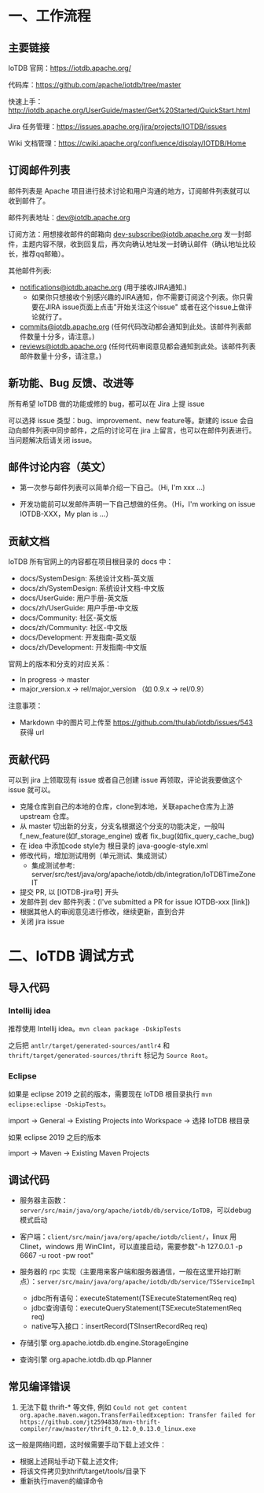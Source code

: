 <!--

    Licensed to the Apache Software Foundation (ASF) under one
    or more contributor license agreements.  See the NOTICE file
    distributed with this work for additional information
    regarding copyright ownership.  The ASF licenses this file
    to you under the Apache License, Version 2.0 (the
    "License"); you may not use this file except in compliance
    with the License.  You may obtain a copy of the License at
    
        http://www.apache.org/licenses/LICENSE-2.0
    
    Unless required by applicable law or agreed to in writing,
    software distributed under the License is distributed on an
    "AS IS" BASIS, WITHOUT WARRANTIES OR CONDITIONS OF ANY
    KIND, either express or implied.  See the License for the
    specific language governing permissions and limitations
    under the License.

-->

# 一、工作流程

## 主要链接

IoTDB 官网：https://iotdb.apache.org/

代码库：https://github.com/apache/iotdb/tree/master

快速上手：http://iotdb.apache.org/UserGuide/master/Get%20Started/QuickStart.html

Jira 任务管理：https://issues.apache.org/jira/projects/IOTDB/issues

Wiki 文档管理：https://cwiki.apache.org/confluence/display/IOTDB/Home

## 订阅邮件列表

邮件列表是 Apache 项目进行技术讨论和用户沟通的地方，订阅邮件列表就可以收到邮件了。

邮件列表地址：dev@iotdb.apache.org

订阅方法：用想接收邮件的邮箱向 dev-subscribe@iotdb.apache.org 发一封邮件，主题内容不限，收到回复后，再次向确认地址发一封确认邮件（确认地址比较长，推荐qq邮箱）。

其他邮件列表:
* notifications@iotdb.apache.org (用于接收JIRA通知.)
  * 如果你只想接收个别感兴趣的JIRA通知，你不需要订阅这个列表。你只需要在JIRA issue页面上点击"开始关注这个issue" 或者在这个issue上做评论就行了。
* commits@iotdb.apache.org (任何代码改动都会通知到此处。该邮件列表邮件数量十分多，请注意。)
* reviews@iotdb.apache.org (任何代码审阅意见都会通知到此处。该邮件列表邮件数量十分多，请注意。)

## 新功能、Bug 反馈、改进等

所有希望 IoTDB 做的功能或修的 bug，都可以在 Jira 上提 issue

可以选择 issue 类型：bug、improvement、new feature等。新建的 issue 会自动向邮件列表中同步邮件，之后的讨论可在 jira 上留言，也可以在邮件列表进行。当问题解决后请关闭 issue。

## 邮件讨论内容（英文）

* 第一次参与邮件列表可以简单介绍一下自己。（Hi, I'm xxx ...)

* 开发功能前可以发邮件声明一下自己想做的任务。（Hi，I'm working on issue IOTDB-XXX，My plan is ...）

## 贡献文档

IoTDB 所有官网上的内容都在项目根目录的 docs 中：

* docs/SystemDesign: 系统设计文档-英文版
* docs/zh/SystemDesign: 系统设计文档-中文版
* docs/UserGuide: 用户手册-英文版
* docs/zh/UserGuide: 用户手册-中文版
* docs/Community: 社区-英文版
* docs/zh/Community: 社区-中文版
* docs/Development: 开发指南-英文版
* docs/zh/Development: 开发指南-中文版

官网上的版本和分支的对应关系：

* In progress -> master
* major_version.x -> rel/major_version （如 0.9.x -> rel/0.9）

注意事项：

* Markdown 中的图片可上传至 https://github.com/thulab/iotdb/issues/543 获得 url

## 贡献代码

可以到 jira 上领取现有 issue 或者自己创建 issue 再领取，评论说我要做这个 issue 就可以。

* 克隆仓库到自己的本地的仓库，clone到本地，关联apache仓库为上游 upstream 仓库。
* 从 master 切出新的分支，分支名根据这个分支的功能决定，一般叫 f_new_feature(如f_storage_engine) 或者 fix_bug(如fix_query_cache_bug)
* 在 idea 中添加code style为 根目录的 java-google-style.xml
* 修改代码，增加测试用例（单元测试、集成测试）
	* 集成测试参考: server/src/test/java/org/apache/iotdb/db/integration/IoTDBTimeZoneIT
* 提交 PR, 以 [IOTDB-jira号] 开头
* 发邮件到 dev 邮件列表：(I've submitted a PR for issue IOTDB-xxx [link])
* 根据其他人的审阅意见进行修改，继续更新，直到合并
* 关闭 jira issue

# 二、IoTDB 调试方式

## 导入代码

### Intellij idea

推荐使用 Intellij idea。```mvn clean package -DskipTests``` 

之后把 ```antlr/target/generated-sources/antlr4``` 和 ```thrift/target/generated-sources/thrift``` 标记为 ```Source Root```。 

### Eclipse

如果是 eclipse 2019 之前的版本，需要现在 IoTDB 根目录执行 `mvn eclipse:eclipse -DskipTests`。

import -> General -> Existing Projects into Workspace -> 选择 IoTDB 根目录

如果 eclipse 2019 之后的版本

import -> Maven -> Existing Maven Projects

## 调试代码

* 服务器主函数：```server/src/main/java/org/apache/iotdb/db/service/IoTDB```，可以debug模式启动
* 客户端：```client/src/main/java/org/apache/iotdb/client/```，linux 用 Clinet，windows 用 WinClint，可以直接启动，需要参数"-h 127.0.0.1 -p 6667 -u root -pw root"
* 服务器的 rpc 实现（主要用来客户端和服务器通信，一般在这里开始打断点）：```server/src/main/java/org/apache/iotdb/db/service/TSServiceImpl```
	* jdbc所有语句：executeStatement(TSExecuteStatementReq req)
	* jdbc查询语句：executeQueryStatement(TSExecuteStatementReq req)	
	* native写入接口：insertRecord(TSInsertRecordReq req)

* 存储引擎 org.apache.iotdb.db.engine.StorageEngine
* 查询引擎 org.apache.iotdb.db.qp.Planner



## 常见编译错误

1. 无法下载 thrift-* 等文件, 例如 `Could not get content
org.apache.maven.wagon.TransferFailedException: Transfer failed for https://github.com/jt2594838/mvn-thrift-compiler/raw/master/thrift_0.12.0_0.13.0_linux.exe`

这一般是网络问题，这时候需要手动下载上述文件：

* 根据上述网址手动下载上述文件;
* 将该文件拷贝到thrift/target/tools/目录下
* 重新执行maven的编译命令


